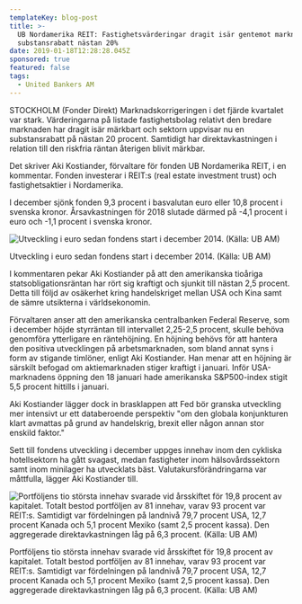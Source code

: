 ```yaml
---
templateKey: blog-post
title: >-
  UB Nordamerika REIT: Fastighetsvärderingar dragit isär gentemot marknaden,
  substansrabatt nästan 20%
date: 2019-01-18T12:28:28.045Z
sponsored: true
featured: false
tags:
  - United Bankers AM
---
```

STOCKHOLM (Fonder Direkt) Marknadskorrigeringen i det fjärde kvartalet var stark. Värderingarna på listade fastighetsbolag relativt den bredare marknaden har dragit isär märkbart och sektorn uppvisar nu en substansrabatt på nästan 20 procent. Samtidigt har direktavkastningen i relation till den riskfria räntan återigen blivit märkbar.



Det skriver Aki Kostiander, förvaltare för fonden UB Nordamerika REIT, i en kommentar. Fonden investerar i REIT:s (real estate investment trust) och fastighetsaktier i Nordamerika.



I december sjönk fonden 9,3 procent i basvalutan euro eller 10,8 procent i svenska kronor. Årsavkastningen för 2018 slutade därmed på -4,1 procent i euro och -1,1 procent i svenska kronor.

![Utveckling i euro sedan fondens start i december 2014. (Källa: UB AM)](/img/ub18jan.png)

<span class="image-caption">Utveckling i euro sedan fondens start i december 2014. (Källa: UB AM)</span>

I kommentaren pekar Aki Kostiander på att den amerikanska tioåriga statsobligationsräntan har rört sig kraftigt och sjunkit till nästan 2,5 procent. Detta till följd av osäkerhet kring handelskriget mellan USA och Kina samt de sämre utsikterna i världsekonomin.



Förvaltaren anser att den amerikanska centralbanken Federal Reserve, som i december höjde styrräntan till intervallet 2,25-2,5 procent, skulle behöva genomföra ytterligare en räntehöjning. En höjning behövs för att hantera den positiva utvecklingen på arbetsmarknaden, som bland annat syns i form av stigande timlöner, enligt Aki Kostiander. Han menar att en höjning är särskilt befogad om aktiemarknaden stiger kraftigt i januari. Inför USA-marknadens öppning den 18 januari hade amerikanska S&P500-index stigit 5,5 procent hittills i januari.



Aki Kostiander lägger dock in brasklappen att Fed bör granska utveckling mer intensivt ur ett databeroende perspektiv "om den globala konjunkturen klart avmattas på grund av handelskrig, brexit eller någon annan stor enskild faktor."



Sett till fondens utveckling i december uppges innehav inom den cykliska hotellsektorn ha gått svagast, medan fastigheter inom hälsovårdssektorn samt inom minilager ha utvecklats bäst. Valutakursförändringarna var måttfulla, lägger Aki Kostiander till.

![Portföljens tio största innehav svarade vid årsskiftet för 19,8 procent av kapitalet. Totalt bestod portföljen av 81 innehav, varav 93 procent var REIT:s. Samtidigt var fördelningen på landnivå 79,7 procent USA, 12,7 procent Kanada och 5,1 procent Mexiko (samt 2,5 procent kassa). Den aggregerade direktavkastningen låg på 6,3 procent. (Källa: UB AM)](/img/ub18jan2.png)

<span class="image-caption">Portföljens tio största innehav svarade vid årsskiftet för 19,8 procent av kapitalet. Totalt bestod portföljen av 81 innehav, varav 93 procent var REIT:s. Samtidigt var fördelningen på landnivå 79,7 procent USA, 12,7 procent Kanada och 5,1 procent Mexiko (samt 2,5 procent kassa). Den aggregerade direktavkastningen låg på 6,3 procent. (Källa: UB AM)</span>

